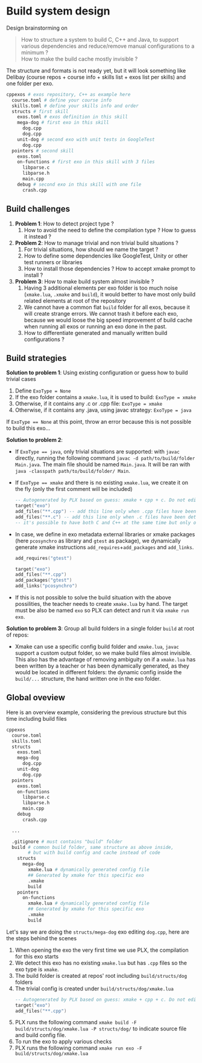 # Build system design

Design brainstorming on
> How to structure a system to build C, C++ and Java, to support various dependencies and reduce/remove manual configurations to a minimum ?  
> How to make the build cache mostly invisible ?

The structure and formats is not ready yet, but it will look something like Delibay (course repos + course info + skills list + exos list per skills) and one folder per exo.
```sh
cppexos # exos repository, C++ as example here
  course.toml # define your course info
  skills.toml # define your skills info and order
  structs # first skill
    exos.toml # exos definition in this skill
    mega-dog # first exo in this skill
      dog.cpp
      dog.cpp
    unit-dog # second exo with unit tests in GoogleTest
      dog.cpp
  pointers # second skill
    exos.toml
    on-functions # first exo in this skill with 3 files
      libparse.c
      libparse.h
      main.cpp
    debug # second exo in this skill with one file
      crash.cpp
```

## Build challenges

1. **Problem 1**: How to detect project type ?
    1. How to avoid the need to define the compilation type ? How to guess it instead ?
1. **Problem 2**: How to manage trivial and non trivial build situations ?
    1. For trivial situations, how should we name the target ?
    1. How to define some dependencies like GoogleTest, Unity or other test runners or libraries
    1. How to install those dependencies ? How to accept xmake prompt to install ?
1. **Problem 3**: How to make build system almost invisible ?
    1. Having 3 additional elements per exo folder is too much noise (`xmake.lua`, `.xmake` and `build`), it would better to have most only build related elements at root of the repository
    1. We cannot have a common flat `build` folder for all exos, because it will create strange errors. We cannot trash it before each exo, because we would loose the big speed improvement of build cache when running all exos or running an exo done in the past.
    1. How to differentiate generated and manually written build configurations ?

## Build strategies
**Solution to problem 1**: Using existing configuration or guess how to build trivial cases
1. Define `ExoType = None`
1. If the exo folder contains a `xmake.lua`, it is used to build: `ExoType = xmake`
1. Otherwise, if it contains any .c or .cpp file: `ExoType = xmake`
1. Otherwise, if it contains any .java, using javac strategy: `ExoType = java`

If `ExoType == None` at this point, throw an error because this is not possible to build this exo...

**Solution to problem 2**: 
- If `ExoType == java`, only trivial situations are supported: with `javac` directly, running the following command `javac -d path/to/build/folder Main.java`. The main file should be named `Main.java`. It will be ran with `java -classpath path/to/build/folder/ Main`.
- If `ExoType == xmake` and there is no existing `xmake.lua`, we create it on the fly (only the first comment will be included)
    ```lua
    -- Autogenerated by PLX based on guess: xmake + cpp + c. Do not edit directly.
    target("exo")
    add_files("**.cpp") -- add this line only when .cpp files have been detected
    add_files("**.c") -- add this line only when .c files have been detected
    -- it's possible to have both C and C++ at the same time but only one `main()` function
    ```
- In case, we define in exo metadata external libraries or xmake packages (here `pcosynchro` as library and `gtest` as package), we dynamically generate xmake instructions `add_requires`+`add_packages` and `add_links`.
    ```lua
    add_requires("gtest")

    target("exo")
    add_files("**.cpp")
    add_packages("gtest")
    add_links("pcosynchro")
    ```

- If this is not possible to solve the build situation with the above possilities, the teacher needs to create `xmake.lua` by hand. The target must be also be named `exo` so PLX can detect and run it via `xmake run exo`.

**Solution to problem 3**: Group all build folders in a single folder `build` at root of repos:
- Xmake can use a specific config build folder and `xmake.lua`, `javac` support a custom output folder, so we make build files almost invisible. This also has the advantage of removing ambiguity on if a `xmake.lua` has been written by a teacher or has been dynamically generated, as they would be located in different folders: the dynamic config inside the `build/...` structure, the hand written one in the exo folder.
<!-- - Example with 2 exos folders `structs/dog/` and `structs/cat/` -> `build/structs/dog/` and `build/structs/cat/`. Those last folders would contain `.xmake` and `build` from Xmake and also dynamically generated `xmake.lua`. -->

## Global oveview
Here is an overview example, considering the previous structure but this time including build files
```sh
cppexos
  course.toml
  skills.toml
  structs
    exos.toml
    mega-dog
      dog.cpp
    unit-dog
      dog.cpp
  pointers
    exos.toml
    on-functions
      libparse.c
      libparse.h
      main.cpp
    debug
      crash.cpp

  ...

  .gitignore # must contains "build" folder
  build # common build folder, same structure as above inside,
        # but with build config and cache instead of code
    structs
      mega-dog
        xmake.lua # dynamically generated config file
        ## Generated by xmake for this specific exo
        .xmake
        build
    pointers
      on-functions
        xmake.lua # dynamically generated config file
        ## Generated by xmake for this specific exo
        .xmake
        build
```

Let's say we are doing the `structs/mega-dog` exo editing `dog.cpp`, here are the steps behind the scenes
1. When opening the exo the very first time we use PLX, the compilation for this exo starts
  1. We detect this exo has no existing `xmake.lua` but has `.cpp` files so the exo type is `xmake`.
  1. The build folder is created at repos' root including `build/structs/dog` folders
  1. The trivial config is created under `build/structs/dog/xmake.lua`
      ```lua
      -- Autogenerated by PLX based on guess: xmake + cpp + c. Do not edit directly.
      target("exo")
      add_files("**.cpp")
      ```
  1. PLX runs the following command `xmake build -F build/structs/dog/xmake.lua -P structs/dog/` to indicate source file and build config file.
1. To run the exo to apply various checks
  1. PLX runs the following command `xmake run exo -F build/structs/dog/xmake.lua`

